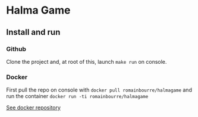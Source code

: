 # Halma Game

## Install and run

### Github

Clone the project and, at root of this, launch `make run` on console.

### Docker

First pull the repo on console with `docker pull romainbourre/halmagame` and run the container `docker run -ti romainbourre/halmagame` 

[See docker repository](https://hub.docker.com/r/romainbourre/halmagame/ "romainbourre/halmagame")